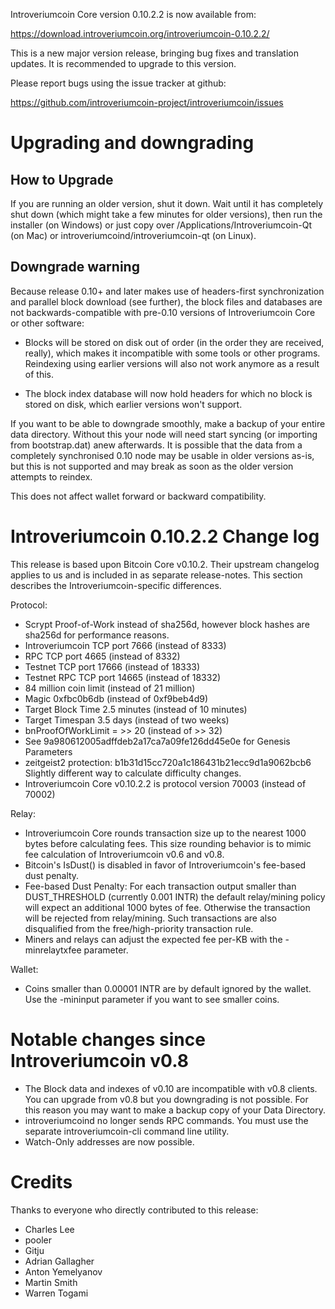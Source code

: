 Introveriumcoin Core version 0.10.2.2 is now available from:

  <https://download.introveriumcoin.org/introveriumcoin-0.10.2.2/>

This is a new major version release, bringing bug fixes and translation 
updates. It is recommended to upgrade to this version.

Please report bugs using the issue tracker at github:

  <https://github.com/introveriumcoin-project/introveriumcoin/issues>

Upgrading and downgrading
=========================

How to Upgrade
--------------

If you are running an older version, shut it down. Wait until it has completely
shut down (which might take a few minutes for older versions), then run the
installer (on Windows) or just copy over /Applications/Introveriumcoin-Qt (on Mac) or
introveriumcoind/introveriumcoin-qt (on Linux).

Downgrade warning
------------------

Because release 0.10+ and later makes use of headers-first synchronization and
parallel block download (see further), the block files and databases are not
backwards-compatible with pre-0.10 versions of Introveriumcoin Core or other software:

* Blocks will be stored on disk out of order (in the order they are
received, really), which makes it incompatible with some tools or
other programs. Reindexing using earlier versions will also not work
anymore as a result of this.

* The block index database will now hold headers for which no block is
stored on disk, which earlier versions won't support.

If you want to be able to downgrade smoothly, make a backup of your entire data
directory. Without this your node will need start syncing (or importing from
bootstrap.dat) anew afterwards. It is possible that the data from a completely
synchronised 0.10 node may be usable in older versions as-is, but this is not
supported and may break as soon as the older version attempts to reindex.

This does not affect wallet forward or backward compatibility.


Introveriumcoin 0.10.2.2 Change log
============================
This release is based upon Bitcoin Core v0.10.2.  Their upstream changelog applies to us and
is included in as separate release-notes.  This section describes the Introveriumcoin-specific differences.

Protocol:
- Scrypt Proof-of-Work instead of sha256d, however block hashes are sha256d for performance reasons.
- Introveriumcoin TCP port 7666 (instead of 8333)
- RPC TCP port 4665 (instead of 8332)
- Testnet TCP port 17666 (instead of 18333)
- Testnet RPC TCP port 14665 (instead of 18332)
- 84 million coin limit  (instead of 21 million)
- Magic 0xfbc0b6db       (instead of 0xf9beb4d9)
- Target Block Time 2.5 minutes (instead of 10 minutes)
- Target Timespan 3.5 days      (instead of two weeks)
- bnProofOfWorkLimit = >> 20    (instead of >> 32)
- See 9a980612005adffdeb2a17ca7a09fe126dd45e0e for Genesis Parameters
- zeitgeist2 protection: b1b31d15cc720a1c186431b21ecc9d1a9062bcb6 Slightly different way to calculate difficulty changes.
- Introveriumcoin Core v0.10.2.2 is protocol version 70003 (instead of 70002)

Relay:
- Introveriumcoin Core rounds transaction size up to the nearest 1000 bytes before calculating fees.  This size rounding behavior is to mimic fee calculation of Introveriumcoin v0.6 and v0.8.
- Bitcoin's IsDust() is disabled in favor of Introveriumcoin's fee-based dust penalty.
- Fee-based Dust Penalty: For each transaction output smaller than DUST_THRESHOLD (currently 0.001 INTR) the default relay/mining policy will expect an additional 1000 bytes of fee.  Otherwise the transaction will be rejected from relay/mining.  Such transactions are also disqualified from the free/high-priority transaction rule.
- Miners and relays can adjust the expected fee per-KB with the -minrelaytxfee parameter.

Wallet:
- Coins smaller than 0.00001 INTR are by default ignored by the wallet.  Use the -mininput parameter if you want to see smaller coins.

Notable changes since Introveriumcoin v0.8
===================================

- The Block data and indexes of v0.10 are incompatible with v0.8 clients.  You can upgrade from v0.8 but you downgrading is not possible.  For this reason you may want to make a backup copy of your Data Directory.
- introveriumcoind no longer sends RPC commands.  You must use the separate introveriumcoin-cli command line utility.
- Watch-Only addresses are now possible.

Credits
=======

Thanks to everyone who directly contributed to this release:

- Charles Lee
- pooler
- Gitju
- Adrian Gallagher
- Anton Yemelyanov
- Martin Smith
- Warren Togami
